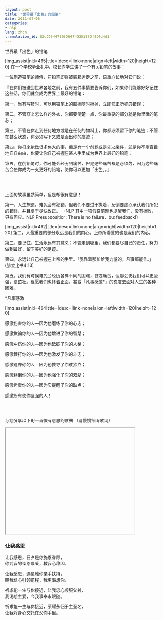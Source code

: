 ```yaml
---
layout: post
title: "世界最「出色」的鉛筆"
date: 2011-07-08
categories:
- nlp
lang: zhcn
translation_id: 82d56f447f085847452018f5f934d4d1
---
```

<!--break-->
世界最「出色」的铅笔
<p>
[img_assist|nid=465|title=|desc=|link=none|align=left|width=120|height=120]
在一个学校毕业礼中，校长向学生讲了一个有关铅笔的故事：</p>



<p>一位制造铅笔的师傅，在铅笔即将被装箱运走之前，语重心长地对它们说：</p>



<p>『在你们被送到世界各地之前，我有五件事情要告诉你们，如果你们能够好好记住这些话，你们就会成为世界上最好的铅笔：</p>



<p>第一，当有写错时，可以用铅笔上的胶擦随时擦掉，立即修正所犯的错误；</p>

<p>第二，不管穿上怎么样的外衣，你都要清楚一点，你最重要的部分就是你里面的笔芯；</p>

<p>第三，不管在你走到任何地方或是在任何的物料上，你都必须留下你的笔迹；不管在甚么状态，你必须写下又或是画出你的痕迹；</p>

<p>第四，你将来能做很多伟大的事，但是有一个前题或是先决条件，就是你不能盲目地自自由由，你要让你自己被握在某人手里成为世界上最好的铅笔；</p>

<p>第五，在削铅笔时，你可能会经历到痛苦，但是这些痛苦都是必须的，因为这些痛苦会使你成为一支更好的铅笔，使你可以更加「出色」。』</p>


<br/>

<br/>


<p>上面的故事虽然简单，但是却很有意思！</p>





<p>第一，人生旅途，难免会有犯错。但我们不要过于执着，反倒要虚心承认我们所犯的错误，并且勇于尽快改正。 （NLP 其中一项假设前题也提醒我们，没有挫败，只有回应。NLP Presupposition: There is no failure，but feedback!）</p>



<p>
[img_assist|nid=462|title=|desc=|link=none|align=right|width=120|height=120]
第二，人最重要的部分永远是我们的内心。上帝所看重的也是我们的内心。</p>



<p>第三，要记住，生活永远有其意义；不管走到哪里，我们都要尽自己的责任，努力做到最好，留下美好的足迹。</p>



<p>第四，永远让自己被握在上帝的手里。「我靠着那加给我力量的，凡事都能作。」(腓立比书4:13)</p>




<p>第五，我们有时候难免会经历各样不同的困难，甚或痛苦，但那会使我们可以更坚强，更茁壮。但愿我们也怀着正面，甚或「凡事感激*」的态度去面对人生的各种困难。</p>



<p>*凡事感激</p>
[img_assist|nid=464|title=|desc=|link=none|align=left|width=120|height=120]


<p>感激伤害你的人—因为他磨练了你的心志；</p>

<p>感激欺骗你的人—因为他增进了你的智慧；</p>

<p>感激中伤你的人—因为他砥砺了你的人格；</p>

<p>感激鞭打你的人—因为他激发了你的斗志；</p>

<p>感激遗弃你的人—因为他教导了你该独立；</p>

<p>感激绊倒你的人—因为他强化了你的双腿；</p>

<p>感激斥责你的人—因为它提醒了你的缺点；</p>

<p>感激所有使你坚强的人！</p>

<br/>

<br/>


<p>与您分享以下的一首很有意思的歌曲 （请慢慢细听歌词）</p>

<iframe width="425" height="349"

src="http://www.youtube.com/embed/AwBSGj6N8PU" frameborder="0"

allowfullscreen></iframe>

<h3>让我感恩</h3>

<p>让我感恩，日夕是你施恩眷顾，<br/>
你对我的深恩厚爱，教我心稳固。</p>

<p>让我感恩，遇患难你亲手扶持，<br/>
赐我信心引领前程，我更渴想你。</p>

<p>祈求能一生与你接近，让我忠心顺服父神，<br/>
我渴想主爱，今我事奉永跟随。</p>

<p>祈求能一生与你接近，荣耀永归于主圣名，<br/>
让我将身心交托在父你手里。</p>

